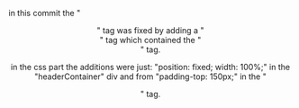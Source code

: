 in this commit the "<header>" tag was fixed by adding a "<div>" tag which contained the "<header>" tag.

in the css part the additions were just: "position: fixed; width: 100%;" in the "headerContainer" div and from "padding-top: 150px;" in the "<main>" tag.